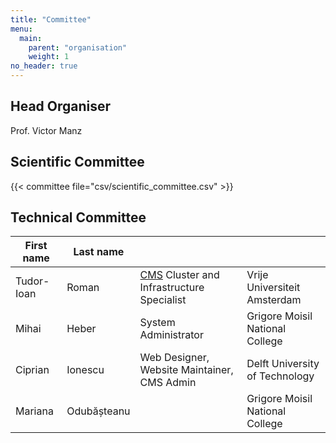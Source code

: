 ```yaml
---
title: "Committee"
menu:
  main:
    parent: "organisation"
    weight: 1
no_header: true
---
```


<!--
## Organising Committee

{{< committee file="csv/organising_committee.csv" >}}
-->

## Head Organiser

Prof. Victor Manz

## Scientific Committee

{{< committee file="csv/scientific_committee.csv" >}}

<!--
## Logistics Committee

{{< committee file="csv/logistics_committee.csv" >}}
-->

## Technical Committee

<!--
{{< committee file="csv/technical_committee.csv" >}}
-->

| First name | Last name   |                                                                        |                                 |
|------------|-------------|------------------------------------------------------------------------|---------------------------------|
| Tudor-Ioan | Roman       | [CMS](https://cms-dev.github.io) Cluster and Infrastructure Specialist | Vrije Universiteit Amsterdam    |
| Mihai      | Heber       | System Administrator                                                   | Grigore Moisil National College |
| Ciprian    | Ionescu     | Web Designer, Website Maintainer, CMS Admin                            | Delft University of Technology  |
| Mariana    | Odubășteanu |                                                                        | Grigore Moisil National College |

<!--
## Students' guides
{{< guides file="csv/guides.csv" >}}
-->
